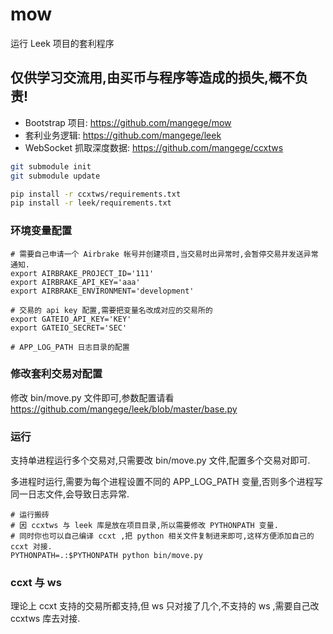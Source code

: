 # mow
运行 Leek 项目的套利程序

## 仅供学习交流用,由买币与程序等造成的损失,概不负责!

* Bootstrap 项目: https://github.com/mangege/mow
* 套利业务逻辑: https://github.com/mangege/leek
* WebSocket 抓取深度数据: https://github.com/mangege/ccxtws

```sh
git submodule init
git submodule update

pip install -r ccxtws/requirements.txt
pip install -r leek/requirements.txt
```

### 环境变量配置

```
# 需要自己申请一个 Airbrake 帐号并创建项目,当交易时出异常时,会暂停交易并发送异常通知.
export AIRBRAKE_PROJECT_ID='111'
export AIRBRAKE_API_KEY='aaa'
export AIRBRAKE_ENVIRONMENT='development'

# 交易的 api key 配置,需要把变量名改成对应的交易所的
export GATEIO_API_KEY='KEY'
export GATEIO_SECRET='SEC'

# APP_LOG_PATH 日志目录的配置
```

### 修改套利交易对配置

修改 bin/move.py 文件即可,参数配置请看 https://github.com/mangege/leek/blob/master/base.py

### 运行

支持单进程运行多个交易对,只需要改 bin/move.py 文件,配置多个交易对即可.

多进程时运行,需要为每个进程设置不同的 APP_LOG_PATH 变量,否则多个进程写同一日志文件,会导致日志异常.

```
# 运行搬砖
# 因 ccxtws 与 leek 库是放在项目目录,所以需要修改 PYTHONPATH 变量.
# 同时你也可以自己编译 ccxt ,把 python 相关文件复制进来即可,这样方便添加自己的 ccxt 对接.
PYTHONPATH=.:$PYTHONPATH python bin/move.py
```

### ccxt 与 ws

理论上 ccxt 支持的交易所都支持,但 ws 只对接了几个,不支持的 ws ,需要自己改 ccxtws 库去对接.

